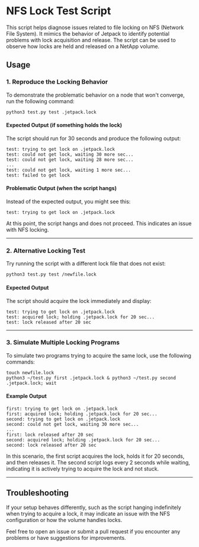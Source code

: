 # NFS Lock Test Script

This script helps diagnose issues related to file locking on NFS (Network File System). It mimics the behavior of Jetpack to identify potential problems with lock acquisition and release. The script can be used to observe how locks are held and released on a NetApp volume.

## Usage

### 1. Reproduce the Locking Behavior
To demonstrate the problematic behavior on a node that won't converge, run the following command:

```
python3 test.py test .jetpack.lock
```

#### Expected Output (if something holds the lock)
The script should run for 30 seconds and produce the following output:

```
test: trying to get lock on .jetpack.lock
test: could not get lock, waiting 30 more sec...
test: could not get lock, waiting 28 more sec...
...
test: could not get lock, waiting 1 more sec...
test: failed to get lock
```

#### Problematic Output (when the script hangs)
Instead of the expected output, you might see this:

```
test: trying to get lock on .jetpack.lock
```

At this point, the script hangs and does not proceed. This indicates an issue with NFS locking.

---

### 2. Alternative Locking Test
Try running the script with a different lock file that does not exist:

```
python3 test.py test /newfile.lock
```

#### Expected Output
The script should acquire the lock immediately and display:

```
test: trying to get lock on .jetpack.lock
test: acquired lock; holding .jetpack.lock for 20 sec...
test: lock released after 20 sec
```

---

### 3. Simulate Multiple Locking Programs
To simulate two programs trying to acquire the same lock, use the following commands:

```
touch newfile.lock
python3 ~/test.py first .jetpack.lock & python3 ~/test.py second .jetpack.lock; wait
```

#### Example Output
```
first: trying to get lock on .jetpack.lock
first: acquired lock; holding .jetpack.lock for 20 sec...
second: trying to get lock on .jetpack.lock
second: could not get lock, waiting 30 more sec...
...
first: lock released after 20 sec
second: acquired lock; holding .jetpack.lock for 20 sec...
second: lock released after 20 sec
```

In this scenario, the first script acquires the lock, holds it for 20 seconds, and then releases it. The second script logs every 2 seconds while waiting, indicating it is actively trying to acquire the lock and not stuck.

---

## Troubleshooting
If your setup behaves differently, such as the script hanging indefinitely when trying to acquire a lock, it may indicate an issue with the NFS configuration or how the volume handles locks.

Feel free to open an issue or submit a pull request if you encounter any problems or have suggestions for improvements.

